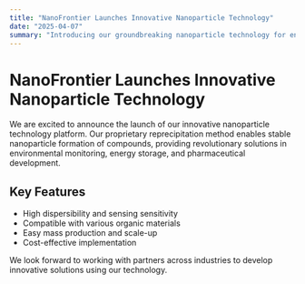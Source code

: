 ```yaml
---
title: "NanoFrontier Launches Innovative Nanoparticle Technology"
date: "2025-04-07"
summary: "Introducing our groundbreaking nanoparticle technology for environmental monitoring and energy storage solutions."
---
```


# NanoFrontier Launches Innovative Nanoparticle Technology

We are excited to announce the launch of our innovative nanoparticle technology platform. Our proprietary reprecipitation method enables stable nanoparticle formation of compounds, providing revolutionary solutions in environmental monitoring, energy storage, and pharmaceutical development.

## Key Features

- High dispersibility and sensing sensitivity
- Compatible with various organic materials
- Easy mass production and scale-up
- Cost-effective implementation

We look forward to working with partners across industries to develop innovative solutions using our technology. 
